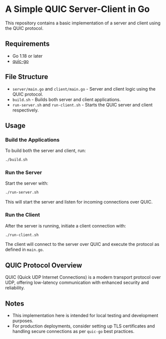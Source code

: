 # A Simple QUIC Server-Client in Go

This repository contains a basic implementation of a server and client using the QUIC protocol.

## Requirements

- Go 1.18 or later
- [quic-go](https://github.com/lucas-clemente/quic-go)

## File Structure

- `server/main.go` and `client/main.go` - Server and client logic using the QUIC protocol.
- `build.sh` - Builds both server and client applications.
- `run-server.sh` and `run-client.sh` - Starts the QUIC server and client respectively.
  
## Usage

### Build the Applications

To build both the server and client, run:
```bash
./build.sh
```

### Run the Server

Start the server with:
```bash
./run-server.sh
```

This will start the server and listen for incoming connections over QUIC.

### Run the Client

After the server is running, initiate a client connection with:
```bash
./run-client.sh
```

The client will connect to the server over QUIC and execute the protocol as defined in `main.go`.

## QUIC Protocol Overview

QUIC (Quick UDP Internet Connections) is a modern transport protocol over UDP, offering low-latency communication with enhanced security and reliability.

## Notes

- This implementation here is intended for local testing and development purposes.
- For production deployments, consider setting up TLS certificates and handling secure connections as per `quic-go` best practices.
